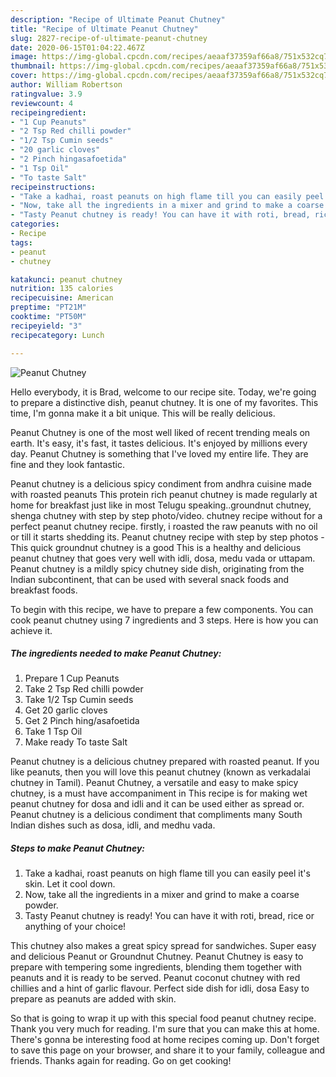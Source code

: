 ```yaml
---
description: "Recipe of Ultimate Peanut Chutney"
title: "Recipe of Ultimate Peanut Chutney"
slug: 2827-recipe-of-ultimate-peanut-chutney
date: 2020-06-15T01:04:22.467Z
image: https://img-global.cpcdn.com/recipes/aeaaf37359af66a8/751x532cq70/peanut-chutney-recipe-main-photo.jpg
thumbnail: https://img-global.cpcdn.com/recipes/aeaaf37359af66a8/751x532cq70/peanut-chutney-recipe-main-photo.jpg
cover: https://img-global.cpcdn.com/recipes/aeaaf37359af66a8/751x532cq70/peanut-chutney-recipe-main-photo.jpg
author: William Robertson
ratingvalue: 3.9
reviewcount: 4
recipeingredient:
- "1 Cup Peanuts"
- "2 Tsp Red chilli powder"
- "1/2 Tsp Cumin seeds"
- "20 garlic cloves"
- "2 Pinch hingasafoetida"
- "1 Tsp Oil"
- "To taste Salt"
recipeinstructions:
- "Take a kadhai, roast peanuts on high flame till you can easily peel it&#39;s skin. Let it cool down."
- "Now, take all the ingredients in a mixer and grind to make a coarse powder."
- "Tasty Peanut chutney is ready! You can have it with roti, bread, rice or anything of your choice!"
categories:
- Recipe
tags:
- peanut
- chutney

katakunci: peanut chutney 
nutrition: 135 calories
recipecuisine: American
preptime: "PT21M"
cooktime: "PT50M"
recipeyield: "3"
recipecategory: Lunch

---
```



![Peanut Chutney](https://img-global.cpcdn.com/recipes/aeaaf37359af66a8/751x532cq70/peanut-chutney-recipe-main-photo.jpg)

Hello everybody, it is Brad, welcome to our recipe site. Today, we're going to prepare a distinctive dish, peanut chutney. It is one of my favorites. This time, I'm gonna make it a bit unique. This will be really delicious.

Peanut Chutney is one of the most well liked of recent trending meals on earth. It's easy, it's fast, it tastes delicious. It's enjoyed by millions every day. Peanut Chutney is something that I've loved my entire life. They are fine and they look fantastic.

Peanut chutney is a delicious spicy condiment from andhra cuisine made with roasted peanuts This protein rich peanut chutney is made regularly at home for breakfast just like in most Telugu speaking..groundnut chutney, shenga chutney with step by step photo/video. chutney recipe without for a perfect peanut chutney recipe. firstly, i roasted the raw peanuts with no oil or till it starts shedding its. Peanut chutney recipe with step by step photos - This quick groundnut chutney is a good This is a healthy and delicious peanut chutney that goes very well with idli, dosa, medu vada or uttapam. Peanut chutney is a mildly spicy chutney side dish, originating from the Indian subcontinent, that can be used with several snack foods and breakfast foods.


To begin with this recipe, we have to prepare a few components. You can cook peanut chutney using 7 ingredients and 3 steps. Here is how you can achieve it.

<!--inarticleads1-->

##### The ingredients needed to make Peanut Chutney:

1. Prepare 1 Cup Peanuts
1. Take 2 Tsp Red chilli powder
1. Take 1/2 Tsp Cumin seeds
1. Get 20 garlic cloves
1. Get 2 Pinch hing/asafoetida
1. Take 1 Tsp Oil
1. Make ready To taste Salt


Peanut chutney is a delicious chutney prepared with roasted peanut. If you like peanuts, then you will love this peanut chutney (known as verkadalai chutney in Tamil). Peanut Chutney, a versatile and easy to make spicy chutney, is a must have accompaniment in This recipe is for making wet peanut chutney for dosa and idli and it can be used either as spread or. Peanut chutney is a delicious condiment that compliments many South Indian dishes such as dosa, idli, and medhu vada. 

<!--inarticleads2-->

##### Steps to make Peanut Chutney:

1. Take a kadhai, roast peanuts on high flame till you can easily peel it&#39;s skin. Let it cool down.
1. Now, take all the ingredients in a mixer and grind to make a coarse powder.
1. Tasty Peanut chutney is ready! You can have it with roti, bread, rice or anything of your choice!


This chutney also makes a great spicy spread for sandwiches. Super easy and delicious Peanut or Groundnut Chutney. Peanut Chutney is easy to prepare with tempering some ingredients, blending them together with peanuts and it is ready to be served. Peanut coconut chutney with red chillies and a hint of garlic flavour. Perfect side dish for idli, dosa Easy to prepare as peanuts are added with skin. 

So that is going to wrap it up with this special food peanut chutney recipe. Thank you very much for reading. I'm sure that you can make this at home. There's gonna be interesting food at home recipes coming up. Don't forget to save this page on your browser, and share it to your family, colleague and friends. Thanks again for reading. Go on get cooking!
